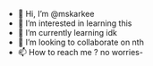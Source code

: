 - 👋 Hi, I’m @mskarkee
- 👀 I’m interested in learning this
- 🌱 I’m currently learning idk
- 💞️ I’m looking to collaborate on nth
- 📫 How to reach me ? no worries-

<!---
mskarkee/mskarkee is a ✨ special ✨ repository because its `README.md` (this file) appears on your GitHub profile.
You can click the Preview link to take a look at your changes.
--->
